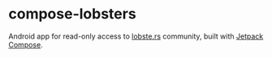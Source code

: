 # compose-lobsters

Android app for read-only access to [lobste.rs](https://lobste.rs) community, built with [Jetpack Compose](https://https://developer.android.com/jetpack/compose).
